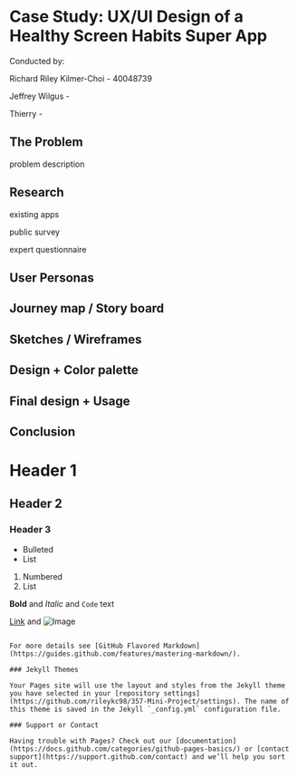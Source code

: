 # Case Study: UX/UI Design of a Healthy Screen Habits Super App

Conducted by:

Richard Riley Kilmer-Choi - 40048739

Jeffrey Wilgus - 

Thierry -


## The Problem

problem description

## Research

existing apps

public survey

expert questionnaire


## User Personas


## Journey map / Story board


## Sketches / Wireframes


## Design + Color palette


## Final design + Usage


## Conclusion





# Header 1
## Header 2
### Header 3

- Bulleted
- List

1. Numbered
2. List

**Bold** and _Italic_ and `Code` text

[Link](url) and ![Image](src)
```

For more details see [GitHub Flavored Markdown](https://guides.github.com/features/mastering-markdown/).

### Jekyll Themes

Your Pages site will use the layout and styles from the Jekyll theme you have selected in your [repository settings](https://github.com/rileykc98/357-Mini-Project/settings). The name of this theme is saved in the Jekyll `_config.yml` configuration file.

### Support or Contact

Having trouble with Pages? Check out our [documentation](https://docs.github.com/categories/github-pages-basics/) or [contact support](https://support.github.com/contact) and we’ll help you sort it out.
